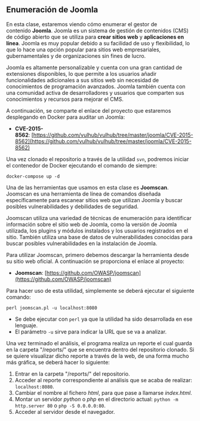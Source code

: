 ## Enumeración de Joomla

En esta clase, estaremos viendo cómo enumerar el gestor de contenido **Joomla**. Joomla es un sistema de gestión de contenidos (CMS) de código abierto que se utiliza para **crear sitios web** y **aplicaciones en línea**. Joomla es muy popular debido a su facilidad de uso y flexibilidad, lo que lo hace una opción popular para sitios web empresariales, gubernamentales y de organizaciones sin fines de lucro.

Joomla es altamente personalizable y cuenta con una gran cantidad de extensiones disponibles, lo que permite a los usuarios añadir funcionalidades adicionales a sus sitios web sin necesidad de conocimientos de programación avanzados. Joomla también cuenta con una comunidad activa de desarrolladores y usuarios que comparten sus conocimientos y recursos para mejorar el CMS.

A continuación, se comparte el enlace del proyecto que estaremos desplegando en Docker para auditar un Joomla:

- **CVE-2015-8562**: [https://github.com/vulhub/vulhub/tree/master/joomla/CVE-2015-8562](https://github.com/vulhub/vulhub/tree/master/joomla/CVE-2015-8562)

Una vez clonado el repositorio a través de la utilidad `svn`, podremos iniciar el contenedor de Docker ejecutando el comando de siempre:

	docker-compose up -d

Una de las herramientas que usamos en esta clase es **Joomscan**. Joomscan es una herramienta de línea de comandos diseñada específicamente para escanear sitios web que utilizan Joomla y buscar posibles vulnerabilidades y debilidades de seguridad.

Joomscan utiliza una variedad de técnicas de enumeración para identificar información sobre el sitio web de Joomla, como la versión de Joomla utilizada, los plugins y módulos instalados y los usuarios registrados en el sitio. También utiliza una base de datos de vulnerabilidades conocidas para buscar posibles vulnerabilidades en la instalación de Joomla.

Para utilizar Joomscan, primero debemos descargar la herramienta desde su sitio web oficial. A continuación se proporciona el enlace al proyecto:

- **Joomscan**: [https://github.com/OWASP/joomscan](https://github.com/OWASP/joomscan)

Para hacer uso de esta utilidad, simplemente se deberá ejecutar el siguiente comando:

	perl joomscan.pl -u localhost:8080

- Se debe ejecutar con `perl` ya que la utilidad ha sido desarrollada en ese lenguaje.
- El parámetro `-u` sirve para indicar la URL que se va a analizar.

Una vez terminado el análisis, el programa realiza un reporte el cual guarda en la carpeta "/reports/" que se encuentra dentro del repositorio clonado. Si se quiere visualizar dicho reporte a través de la web, de una forma mucho más gráfica, se deberá hacer lo siguiente:

1. Entrar en la carpeta "/reports/" del repositorio.
2. Acceder al reporte correspondiente al análisis que se acaba de realizar: `localhost:8080`.
3. Cambiar el nombre al fichero *html*, para que pase a llamarse *index.html*.
4. Montar un servidor *python* o *php* en el directorio actual: `python -m http.server 80` o `php -S 0.0.0.0:80`.
5. Acceder al servidor desde el navegador.





